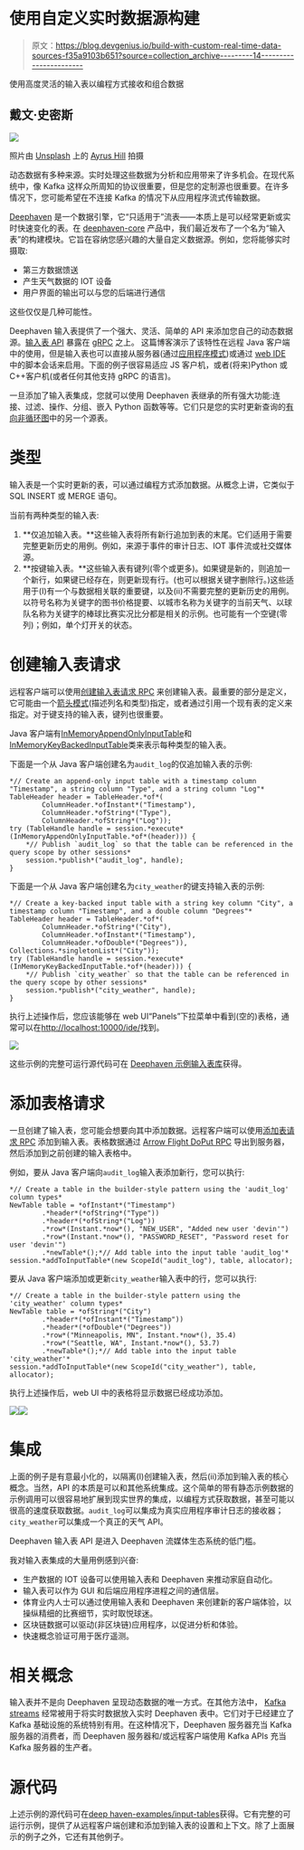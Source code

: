 # 使用自定义实时数据源构建

> 原文：<https://blog.devgenius.io/build-with-custom-real-time-data-sources-f35a9103b651?source=collection_archive---------14----------------------->

使用高度灵活的输入表以编程方式接收和组合数据

## 戴文·史密斯

![](img/e1a82527b43608d8d9aeb42fcde52640.png)

照片由 [Unsplash](https://unsplash.com?utm_source=medium&utm_medium=referral) 上的 [Ayrus Hill](https://unsplash.com/@ayrus_hill?utm_source=medium&utm_medium=referral) 拍摄

动态数据有多种来源。实时处理这些数据为分析和应用带来了许多机会。在现代系统中，像 Kafka 这样众所周知的协议很重要，但是您的定制源也很重要。在许多情况下，您可能希望在不连接 Kafka 的情况下从应用程序流式传输数据。

[Deephaven](https://deephaven.io/) 是一个数据引擎，它“只适用于”流表——本质上是可以经常更新或实时快速变化的表。在 [deephaven-core](https://deephaven.io/community/) 产品中，我们最近发布了一个名为“输入表”的构建模块。它旨在容纳您感兴趣的大量自定义数据源。例如，您将能够实时摄取:

*   第三方数据馈送
*   产生天气数据的 IOT 设备
*   用户界面的输出可以与您的后端进行通信

这些仅仅是几种可能性。

Deephaven 输入表提供了一个强大、灵活、简单的 API 来添加您自己的动态数据源。[输入表 API](https://github.com/deephaven/deephaven-core/blob/v0.8.0/proto/proto-backplane-grpc/src/main/proto/deephaven/proto/inputtable.proto) 暴露在 [gRPC](https://grpc.io/) 之上。
这篇博客演示了该特性在远程 Java 客户端中的使用，但是输入表也可以直接从服务器(通过[应用程序模式](https://deephaven.io/core/docs/how-to-guides/app-mode/))或通过 [web IDE](https://www.youtube.com/watch?v=a8I3wI96-UE&t=15s) 中的脚本会话来启用。下面的例子很容易适应 JS 客户机，或者(将来)Python 或 C++客户机(或者任何其他支持 gRPC 的语言)。

一旦添加了输入表集成，您就可以使用 Deephaven 表继承的所有强大功能:连接、过滤、操作、分组、嵌入 Python 函数等等。它们只是您的实时更新查询的[有向非循环图](https://deephaven.io/core/docs/conceptual/dag/)中的另一个源表。

# 类型[](https://docs-staging.deephaven.io/deploy-preview/741a17a477879f048d15ef01907f2b02878fd932/blog/2022/01/18/input-tables/#types)

输入表是一个实时更新的表，可以通过编程方式添加数据。从概念上讲，它类似于 SQL INSERT 或 MERGE 语句。

当前有两种类型的输入表:

1.  **仅追加输入表。**这些输入表将所有新行追加到表的末尾。它们适用于需要完整更新历史的用例。例如，来源于事件的审计日志、IOT 事件流或社交媒体源。
2.  **按键输入表。**这些输入表有键列(零个或更多)。如果键是新的，则追加一个新行，如果键已经存在，则更新现有行。(也可以根据关键字删除行。)这些适用于(I)有一个与数据相关联的重要键，以及(ii)不需要完整的更新历史的用例。以符号名称为关键字的图书价格提要、以城市名称为关键字的当前天气、以球队名称为关键字的棒球比赛实况比分都是相关的示例。也可能有一个空键(零列)；例如，单个灯开关的状态。

# 创建输入表请求[](https://docs-staging.deephaven.io/deploy-preview/741a17a477879f048d15ef01907f2b02878fd932/blog/2022/01/18/input-tables/#create-input-table-request)

远程客户端可以使用[创建输入表请求 RPC](https://github.com/deephaven/deephaven-core/blob/v0.8.0/proto/proto-backplane-grpc/src/main/proto/deephaven/proto/table.proto#L588-L614) 来创建输入表。最重要的部分是定义，它可能由一个[箭头模式](https://arrow.apache.org/docs/format/Columnar.html#schema-message)(描述列名和类型)指定，或者通过引用一个现有表的定义来指定。对于键支持的输入表，键列也很重要。

Java 客户端有[InMemoryAppendOnlyInputTable](https://deephaven.io/core/javadoc/io/deephaven/qst/table/InMemoryAppendOnlyInputTable.html)和[InMemoryKeyBackedInputTable](https://deephaven.io/core/javadoc/io/deephaven/qst/table/InMemoryKeyBackedInputTable.html)类来表示每种类型的输入表。

下面是一个从 Java 客户端创建名为`audit_log`的仅追加输入表的示例:

```
*// Create an append-only input table with a timestamp column "Timestamp", a string column "Type", and a string column "Log"*
TableHeader header = TableHeader.*of*(
        ColumnHeader.*ofInstant*("Timestamp"),
        ColumnHeader.*ofString*("Type"),
        ColumnHeader.*ofString*("Log"));
try (TableHandle handle = session.*execute*(InMemoryAppendOnlyInputTable.*of*(header))) {
    *// Publish `audit_log` so that the table can be referenced in the query scope by other sessions*
    session.*publish*("audit_log", handle);
}
```

下面是一个从 Java 客户端创建名为`city_weather`的键支持输入表的示例:

```
*// Create a key-backed input table with a string key column "City", a timestamp column "Timestamp", and a double column "Degrees"*
TableHeader header = TableHeader.*of*(
        ColumnHeader.*ofString*("City"),
        ColumnHeader.*ofInstant*("Timestamp"),
        ColumnHeader.*ofDouble*("Degrees")), Collections.*singletonList*("City"));
try (TableHandle handle = session.*execute*(InMemoryKeyBackedInputTable.*of*(header))) {
    *// Publish `city_weather` so that the table can be referenced in the query scope by other sessions*
    session.*publish*("city_weather", handle);
}
```

执行上述操作后，您应该能够在 web UI“Panels”下拉菜单中看到(空的)表格，通常可以在[http://localhost:10000/ide/](http://localhost:10000/ide/)找到。

![](img/00c732e1a48d97a7269dcaa7004bc020.png)

这些示例的完整可运行源代码可在 [Deephaven 示例输入表库](https://github.com/deephaven-examples/input-tables)获得。

# 添加表格请求[](https://docs-staging.deephaven.io/deploy-preview/741a17a477879f048d15ef01907f2b02878fd932/blog/2022/01/18/input-tables/#add-table-request)

一旦创建了输入表，您可能会想要向其中添加数据。远程客户端可以使用[添加表请求 RPC](https://github.com/deephaven/deephaven-core/blob/v0.8.0/proto/proto-backplane-grpc/src/main/proto/deephaven/proto/inputtable.proto#L32-L35) 添加到输入表。表格数据通过 [Arrow Flight DoPut RPC](https://arrow.apache.org/docs/format/Flight.html) 导出到服务器，然后添加到之前创建的输入表格中。

例如，要从 Java 客户端向`audit_log`输入表添加新行，您可以执行:

```
*// Create a table in the builder-style pattern using the 'audit_log' column types*
NewTable table = *ofInstant*("Timestamp")
        .*header*(*ofString*("Type"))
        .*header*(*ofString*("Log"))
        .*row*(Instant.*now*(), "NEW_USER", "Added new user 'devin'")
        .*row*(Instant.*now*(), "PASSWORD_RESET", "Password reset for user 'devin'")
        .*newTable*();*// Add table into the input table 'audit_log'*
session.*addToInputTable*(new ScopeId("audit_log"), table, allocator);
```

要从 Java 客户端添加或更新`city_weather`输入表中的行，您可以执行:

```
*// Create a table in the builder-style pattern using the 'city_weather' column types*
NewTable table = *ofString*("City")
        .*header*(*ofInstant*("Timestamp"))
        .*header*(*ofDouble*("Degrees"))
        .*row*("Minneapolis, MN", Instant.*now*(), 35.4)
        .*row*("Seattle, WA", Instant.*now*(), 53.7)
        .*newTable*();*// Add table into the input table 'city_weather'*
session.*addToInputTable*(new ScopeId("city_weather"), table, allocator);
```

执行上述操作后，web UI 中的表格将显示数据已经成功添加。

![](img/78e5b5e58acf88ba97cd5e46ba0ef136.png)![](img/504a45b27f379e70cf2356f0b237bd36.png)

# 集成[](https://docs-staging.deephaven.io/deploy-preview/741a17a477879f048d15ef01907f2b02878fd932/blog/2022/01/18/input-tables/#integrations)

上面的例子是有意最小化的，以隔离(I)创建输入表，然后(ii)添加到输入表的核心概念。当然，API 的本质是可以和其他系统集成。这个简单的带有静态示例数据的示例调用可以很容易地扩展到现实世界的集成，以编程方式获取数据，甚至可能以很高的速度获取数据。`audit_log`可以集成为真实应用程序审计日志的接收器；`city_weather`可以集成一个真正的天气 API。

Deephaven 输入表 API 是进入 Deephaven 流媒体生态系统的低门槛。

我对输入表集成的大量用例感到兴奋:

*   生产数据的 IOT 设备可以使用输入表和 Deephaven 来推动家庭自动化。
*   输入表可以作为 GUI 和后端应用程序进程之间的通信层。
*   体育业内人士可以通过使用输入表和 Deephaven 来创建新的客户端体验，以操纵精细的比赛细节，实时取悦球迷。
*   区块链数据可以驱动(非区块链)应用程序，以促进分析和体验。
*   快速概念验证可用于医疗遥测。

# 相关概念[](https://docs-staging.deephaven.io/deploy-preview/741a17a477879f048d15ef01907f2b02878fd932/blog/2022/01/18/input-tables/#related-concepts)

输入表并不是向 Deephaven 呈现动态数据的唯一方式。在其他方法中， [Kafka streams](https://docs-staging.deephaven.io/deploy-preview/741a17a477879f048d15ef01907f2b02878fd932/core/docs/how-to-guides/kafka-stream/) 经常被用于将实时数据放入实时 Deephaven 表中。它们对于已经建立了 Kafka 基础设施的系统特别有用。在这种情况下，Deephaven 服务器充当 Kafka 服务器的消费者，而 Deephaven 服务器和/或远程客户端使用 Kafka APIs 充当 Kafka 服务器的生产者。

# 源代码[](https://docs-staging.deephaven.io/deploy-preview/741a17a477879f048d15ef01907f2b02878fd932/blog/2022/01/18/input-tables/#source-code)

上述示例的源代码可在[deep haven-examples/input-tables](https://github.com/deephaven-examples/input-tables)获得。它有完整的可运行示例，提供了从远程客户端创建和添加到输入表的设置和上下文。除了上面展示的例子之外，它还有其他例子。